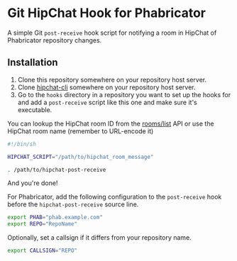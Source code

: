 # Git HipChat Hook for Phabricator

A simple Git `post-receive` hook script for notifying a room in HipChat of Phabricator repository changes.

## Installation

1. Clone this repository somewhere on your repository host server.
2. Clone [hipchat-cli](https://github.com/hipchat/hipchat-cli) somewhere on your repository host server.
3. Go to the `hooks` directory in a repository you want to set up the hooks for and add a `post-receive` script like this one and make sure it's executable.

You can lookup the HipChat room ID from the [rooms/list](https://www.hipchat.com/docs/api/method/rooms/list) API or use the HipChat room name (remember to URL-encode it)

```sh
#!/bin/sh

HIPCHAT_SCRIPT="/path/to/hipchat_room_message"

. /path/to/hipchat-post-receive
```

And you're done!

For Phabricator, add the following configuration to the `post-receive` hook before the `hipchat-post-receive` source line.

```sh
export PHAB="phab.example.com"
export REPO="RepoName"
```

Optionally, set a callsign if it differs from your repository name.

```sh
export CALLSIGN="REPO"
```
